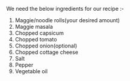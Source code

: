 We need the below ingredients for our recipe :-
1) Maggie/noodle rolls(your desired amount)
2) Maggie masala
3) Chopped capsicum
4) Chopped tomato
5) Chopped onion(optional)
6) Chopped cottage cheese
7) Salt
8) Pepper
9) Vegetable oil
